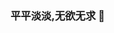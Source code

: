 ### 平平淡淡,无欲无求 👋

<!--
**yang0009/yang0009** is a ✨ _special_ ✨ repository because its `README.md` (this file) appears on your GitHub profile.


## 没别的,就扔点笔记在上面,记录工作和学习历程
- *:sailboat: 喜欢自由的思想,独立自主*
- *:unamused: 拒绝不专业的态度*
- *:ambulance:股市韭菜,大慈善家*
- *:bookmark: 热衷云原生,解决方案,协议标准*
